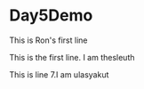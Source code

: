 # Day5Demo



This is Ron's first line

This is the first line. I am thesleuth




This is line 7.I am ulasyakut

